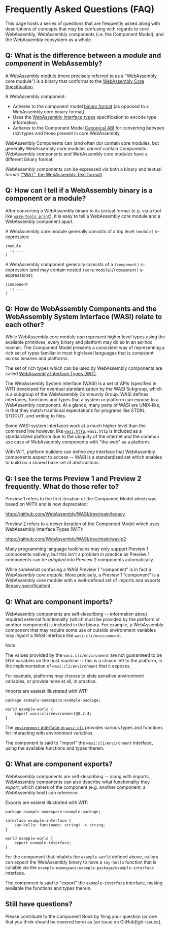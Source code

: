 # Frequently Asked Questions (FAQ)

This page hosts a series of questions that are frequently asked along with descriptions
of concepts that may be confusing with regards to core WebAssembly, WebAssembly components
(i.e. the Component Model), and the WebAssembly ecosystem as a whole.

## Q: What is the difference between a _module_ and _component_ in WebAssembly?

A WebAssembly module (more precisely referred to as a "WebAssembly core module") is a
binary that conforms to the [WebAssembly Core Specification][wasm-core-spec].

A WebAssembly component:
- Adheres to the component model [binary format][cm-binary-format] (as opposed to a WebAssembly core binary format)
- Uses the [WebAssembly Interface types][wit] specification to encode type information.
- Adheres to the Component Model [Canonical ABI][cabi] for converting between rich types and those present in core WebAssembly.

WebAssembly Components can (and often do) contain core modules, but generally WebAssembly core modules
*cannot* contain Components. WebAssembly components and WebAssembly core modules have a different binary format.

WebAssembly components can be expressed via both a binary and textual format (["WAT", the WebAssembly Text format][wat]).

[wat]: https://webassembly.github.io/spec/core/text/index.html
[cabi]: https://github.com/WebAssembly/component-model/blob/main/design/mvp/CanonicalABI.md
[cm-binary-format]: https://github.com/WebAssembly/component-model/blob/main/design/mvp/Binary.md
[wasi-p1]: https://github.com/WebAssembly/WASI/blob/main/legacy/preview1/witx/wasi_snapshot_preview1.witx
[wasm-core-spec]: https://webassembly.github.io/spec/core/

## Q: How can I tell if a WebAssembly binary is a component or a module?

After converting a WebAssembly binary to its textual format (e.g. via a tool like [`wasm-tools print`][wasm-tools-examples]),
it is easy to tell a WebAssembly core module and a WebAssembly component apart.

A WebAssembly core module generally consists of a top level `(module)` s-expression:
```wat
(module
  ;; ...
)
```

A WebAssembly component generally consists of a `(component)` s-expression (and may contain
nested `(core:module)`/`(component)` s-expressions):

```wat
(component
  ;; ...
)
```

[WASM-tools-examples]: https://github.com/bytecodealliance/wasm-tools?tab=readme-ov-file#examples

## Q: How do WebAssembly Components and the WebAssembly System Interface (WASI) relate to each other?

While WebAssembly core module *can* represent higher level types using the available primitives, every binary and platform
may do so in an ad-hoc manner. The Component Model presents a consistent way of representing a rich set of types familiar in
most high level languages that is consistent across binaries and platforms.

The set of rich types which can be used by WebAssembly components are called [WebAssembly Interface Types (WIT)][wit].

The WebAssembly System Interface (WASI) is a set of APIs (specified in WIT) developed for eventual standardization by the WASI
Subgroup, which is a subgroup of the WebAssembly Community Group. WASI defines interfaces, functions and types that
a system or platform can expose to a WebAssembly component. At a glance, many parts of WASI are UNIX-like,
in that they match traditional expectations for programs like STDIN, STDOUT, and writing to files.

Some WASI system interfaces work at a much higher level than the command line however, like
[`wasi:http`][wasi-http]. `wasi:http` is included as a standardized platform due to the ubiquity
of the internet and the common use case of WebAssembly components with "the web" as a platform.

With WIT, platform builders can define *any* interface that WebAssembly components
expect to access -- WASI is a standardized set which enables to build on a shared base set of abstractions.

[wit]: https://component-model.bytecodealliance.org/design/wit.html
[wasi-http]: https://github.com/WebAssembly/wasi-http

## Q: I see the terms Preview 1 and Preview 2 frequently. What do those refer to?

Preview 1 refers to the first iteration of the Component Model which was based on WITX and is now deprecated:

https://github.com/WebAssembly/WASI/tree/main/legacy

Preview 2 refers to a newer iteration of the Component Model which uses WebAssembly Interface Types (WIT):

https://github.com/WebAssembly/WASI/tree/main/wasip2

Many programming language toolchains may only support Preview 1 components natively, but this isn't a problem
in practice as Preview 1 components can be *adapted* into Preview 2 components automatically.

While somewhat confusing a WASI Preview 1 "component" is in fact a *WebAssembly core module*. More precisely, a
Preview 1 "component" is a WebAssembly core module with a well-defined set of imports and exports ([legacy specification][wasi-p1]).

## Q: What are component imports?

WebAssembly components are self-describing -- information about required external functionality (which must be provided by the platform or another component) is included in the binary.
For example, a WebAssembly component that may require some use of outside environment variables may *import* a WASI interface like `wasi:cli/environment`.

> [!NOTE]
> The values provided by the `wasi:cli/environment` are not guaranteed
> to be ENV variables on the host machine -- this is a choice left to the
> platform, in the implementation of `wasi:cli/environment` that it exposes.
>
> For example, platforms may choose to elide sensitive environment variables, or provide none at all, in practice.

Imports are easiest illustrated with WIT:

```wit
package example-namespace:example-package;

world example-world {
    import wasi:cli/environment@0.2.4;
}
```

The [`environment` interface in `wasi:cli`][wasi-cli-env] provides various types and functions for interacting with
environment variables.

The component is said to "import" the `wasi:cli/environment` interface, using the available functions and types therein.

[wasi-cli-env]: https://github.com/WebAssembly/wasi-cli/blob/main/wit/environment.wit

## Q: What are component exports?

WebAssembly components are self-describing -- along with imports, WebAssembly components can also describe what functionality
they *export*, which callers of the component (e.g. another component, a WebAssembly host) can reference.

Exports are easiest illustrated with WIT:

```wit
package example-namespace:example-package;

interface example-interface {
    say-hello: func(name: string) -> string;
}

world example-world {
    export example-interface;
}
```

For the component that inhabits the `example-world` defined above, callers can expect the WebAssembly binary to
have a `say-hello` function that is callable via the `example-namespace:example-package/example-interface` interface.

The component is said to "export" the `example-interface` interface, making available the functions and types therein.

## Still have questions?

Please contribute to the Component Book by filing your question (or one that you think should be covered here) as
[an issue on GitHub][gh-issues].

[gh-issues-new]: https://github.com/bytecodealliance/component-docs/issues/new

[!NOTE]: #
